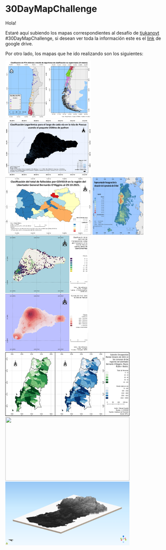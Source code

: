 # 30DayMapChallenge

Hola!

Estaré aquí subiendo los mapas correspondientes al desafío de [tjukanovt](https://github.com/tjukanovt/30DayMapChallenge) #30DayMapChallenge, si desean ver toda la información este es el [link](https://drive.google.com/drive/folders/1ECTE8wcxsj2rFyp0f8pB7K5HojM3LL0p?usp=sharing) de google drive.

Por otro lado, los mapas que he ido realizando son los siguientes:

<p float="left">
  <img src="maps/30DayMapChallengeDay01.png" width="270" height="180" />
  <img src="maps/30DayMapChallengeDay02.png" width="270" height="180" />
  <img src="maps/30DayMapChallengeDay03.png" width="270" height="180" />
  <img src="maps/30DayMapChallengeDay04.png" width="160" height="180" />
  <img src="maps/30DayMapChallengeDay05.png" width="260" height="180" />
  <img src="maps/30DayMapChallengeDay06.png" width="260" height="180" />
  <img src="maps/30DayMapChallengeDay0708.png" width="390" height="200" />
  <img src="maps/30DayMapChallengeDay09.png" width="390" height="200" />
  <img src="maps/30DayMapChallengeDay11.png" width="390" height="200" />
</p>
